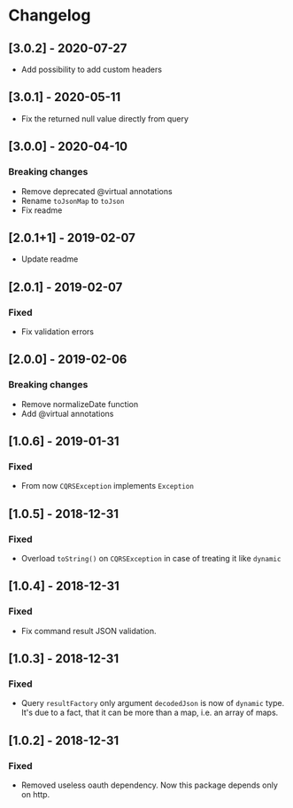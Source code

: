 # Changelog

## [3.0.2] - 2020-07-27

- Add possibility to add custom headers

## [3.0.1] - 2020-05-11

- Fix the returned null value directly from query

## [3.0.0] - 2020-04-10
### Breaking changes

- Remove deprecated @virtual annotations
- Rename `toJsonMap` to `toJson`
- Fix readme

## [2.0.1+1] - 2019-02-07

- Update readme

## [2.0.1] - 2019-02-07

### Fixed

- Fix validation errors

## [2.0.0] - 2019-02-06

### Breaking changes

- Remove normalizeDate function
- Add @virtual annotations

## [1.0.6] - 2019-01-31

### Fixed

- From now `CQRSException` implements `Exception`

## [1.0.5] - 2018-12-31

### Fixed

- Overload `toString()` on `CQRSException` in case of treating it like `dynamic`

## [1.0.4] - 2018-12-31

### Fixed

- Fix command result JSON validation.

## [1.0.3] - 2018-12-31

### Fixed

- Query `resultFactory` only argument `decodedJson` is now of `dynamic` type. It's due to a fact, that it can be more than a map, i.e. an array of maps.

## [1.0.2] - 2018-12-31

### Fixed

- Removed useless oauth dependency. Now this package depends only on http.
